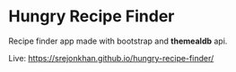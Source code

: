 # Hungry Recipe Finder

Recipe finder app made with bootstrap and **themealdb** api.

Live: https://srejonkhan.github.io/hungry-recipe-finder/
